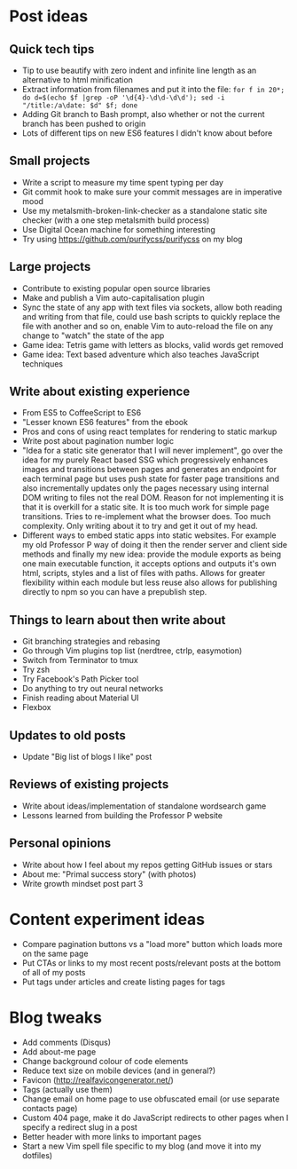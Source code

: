 # Post ideas

## Quick tech tips

- Tip to use beautify with zero indent and infinite line length as an alternative to html minification
- Extract information from filenames and put it into the file: `for f in 20*; do d=$(echo $f |grep -oP '\d{4}-\d\d-\d\d'); sed -i "/title:/a\date: $d" $f; done`
- Adding Git branch to Bash prompt, also whether or not the current branch has been pushed to origin
- Lots of different tips on new ES6 features I didn't know about before

## Small projects

- Write a script to measure my time spent typing per day
- Git commit hook to make sure your commit messages are in imperative mood
- Use my metalsmith-broken-link-checker as a standalone static site checker (with a one step metalsmith build process)
- Use Digital Ocean machine for something interesting
- Try using https://github.com/purifycss/purifycss on my blog

## Large projects

- Contribute to existing popular open source libraries
- Make and publish a Vim auto-capitalisation plugin
- Sync the state of any app with text files via sockets, allow both reading and writing from that file, could use bash scripts to quickly replace the file with another and so on, enable Vim to auto-reload the file on any change to "watch" the state of the app
- Game idea: Tetris game with letters as blocks, valid words get removed 
- Game idea: Text based adventure which also teaches JavaScript techniques

## Write about existing experience

- From ES5 to CoffeeScript to ES6
- "Lesser known ES6 features" from the ebook
- Pros and cons of using react templates for rendering to static markup
- Write post about pagination number logic
- "Idea for a static site generator that I will never implement", go over the idea for my purely React based SSG which progressively enhances images and transitions between pages and generates an endpoint for each terminal page but uses push state for faster page transitions and also incrementally updates only the pages necessary using internal DOM writing to files not the real DOM. Reason for not implementing it is that it is overkill for a static site. It is too much work for simple page transitions. Tries to re-implement what the browser does. Too much complexity. Only writing about it to try and get it out of my head. 
- Different ways to embed static apps into static websites. For example my old Professor P way of doing it then the render server and client side methods and finally my new idea: provide the module exports as being one main executable function, it accepts options and outputs it's own html, scripts, styles and a list of files with paths. Allows for greater flexibility within each module but less reuse also allows for publishing directly to npm so you can have a prepublish step. 

## Things to learn about then write about

- Git branching strategies and rebasing
- Go through Vim plugins top list (nerdtree, ctrlp, easymotion)
- Switch from Terminator to tmux
- Try zsh
- Try Facebook's Path Picker tool
- Do anything to try out neural networks
- Finish reading about Material UI
- Flexbox

## Updates to old posts

- Update "Big list of blogs I like" post

## Reviews of existing projects

- Write about ideas/implementation of standalone wordsearch game
- Lessons learned from building the Professor P website

## Personal opinions

- Write about how I feel about my repos getting GitHub issues or stars
- About me: "Primal success story" (with photos)
- Write growth mindset post part 3

# Content experiment ideas

- Compare pagination buttons vs a "load more" button which loads more on the same page
- Put CTAs or links to my most recent posts/relevant posts at the bottom of all of my posts
- Put tags under articles and create listing pages for tags

# Blog tweaks

- Add comments (Disqus)
- Add about-me page
- Change background colour of code elements
- Reduce text size on mobile devices (and in general?)
- Favicon (http://realfavicongenerator.net/)
- Tags (actually use them)
- Change email on home page to use obfuscated email (or use separate contacts page)
- Custom 404 page, make it do JavaScript redirects to other pages when I specify a redirect slug in a post
- Better header with more links to important pages
- Start a new Vim spell file specific to my blog (and move it into my dotfiles)
